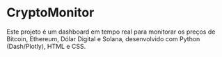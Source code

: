 # CryptoMonitor
Este projeto é um dashboard em tempo real para monitorar os preços de Bitcoin, Ethereum, Dólar Digital e Solana, desenvolvido com Python (Dash/Plotly), HTML e CSS.
